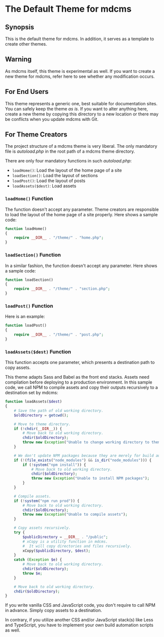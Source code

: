 # The Default Theme for mdcms

## Synopsis

This is the default theme for mdcms. In addition, it serves as a template to create other themes.

## Warning

As mdcms itself, this theme is experimental as well. If you want to create a new theme for mdcms, refer here to see whether any modification occurs.

## For End Users

This theme represents a generic one, best suitable for documentation sites. You can safely keep the theme *as is*. If you want to alter anything here, create a new theme by copying this directory to a new location or there may be conflicts when you update mdcms with Git.

## For Theme Creators

The project structure of a mdcms theme is very liberal. The only mandatory file is *autoload.php* in the root path of a mdcms theme directory.

There are only four mandatory functions in such *autoload.php*:

* `loadHome()`: Load the layout of the home page of a site
* `loadSection()`: Load the layout of sections
* `loadPost()`: Load the layout of posts
* `loadAssets($dest)`: Load assets

### `loadHome()` Function

The function doesn't accept any parameter. Theme creators are responsible to load the layout of the home page of a site properly. Here shows a sample code:

```php
function loadHome()
{
    require __DIR__ . "/theme/" . "home.php";
}
```

### `loadSection()` Function

In a similar fashion, the function doesn't accept any parameter. Here shows a sample code:

```php
function loadSection()
{
    require __DIR__ . "/theme/" . "section.php";
}
```

### `loadPost()` Function

Here is an example:

```php
function loadPost()
{
    require __DIR__ . "/theme/" . "post.php";
}
```

### `loadAssets($dest)` Function

This function accepts one parameter, which presents a destination path to copy assets.

This theme adapts Sass and Babel as the front end stacks. Assets need compilation before deploying to a production environment. In this sample code, we call NPM to compile assets and copy their outputs recursively to a destination set by mdcms:

```php
function loadAssets($dest)
{
    # Save the path of old working directory.
    $oldDirectory = getcwd();

    # Move to theme directory.
    if (!chdir(__DIR__)) {
        # Move back to old working directory.
        chdir($oldDirectory);
        throw new Exception("Unable to change working directory to theme directory");
    }

    # We don't update NPM packages because they are merely for build automation.
    if (!(file_exists("node_modules") && is_dir("node_modules"))) {
        if (!system("npm install")) {
            # Move back to old working directory.
            chdir($oldDirectory);
            throw new Exception("Unable to install NPM packages");
        }
    }

    # Compile assets.
    if (!system("npm run prod")) {
        # Move back to old working directory.
        chdir($oldDirectory);
        throw new Exception("Unable to compile assets");
    }

    # Copy assets recursively.
    try {
        $publicDirectory = __DIR__ . "/public";
        # xCopy is a utility function in mdcms.
        #  It will copy directories and files recursively.
        xCopy($publicDirectory, $dest);
    }
    catch (Exception $e) {
        # Move back to old working directory.
        chdir($oldDirectory);
        throw $e;
    }

    # Move back to old working directory.
    chdir($oldDirectory);
}
```
If you write vanilla CSS and JavaScript code, you don't require to call NPM in advance. Simply copy assets to a destination.

In contrary, if you utilize another CSS and/or JavaScript stack(s) like Less and TypeScript, you have to implement your own build automation scripts as well.
